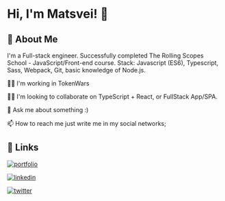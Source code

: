 # Hi, I'm Matsvei! 👋

## 🚀 About Me
I'm a Full-stack engineer. Successfully completed The Rolling Scopes School - JavaScript/Front-end course.
Stack: Javascript (ES6), Typescript, Sass, Webpack, Git, basic knowledge of Node.js.

👩‍💻 I'm working in TokenWars

👯‍♀️ I'm looking to collaborate on TypeScript + React, or FullStack App/SPA.

💬 Ask me about something :)

📫 How to reach me just write me in my social networks;

## 🔗 Links
[![portfolio](https://img.shields.io/badge/my_portfolio-000?style=for-the-badge&logo=github&logoColor=white)](https://katherineoelsner.com/)

[![linkedin](https://img.shields.io/badge/linkedin-0A66C2?style=for-the-badge&logo=linkedin&logoColor=white)](https://www.linkedin.com/in/matsvei-dubaleka-922a77231/)

[![twitter](https://img.shields.io/badge/twitter-1DA1F2?style=for-the-badge&logo=twitter&logoColor=white)](https://twitter.com/osobov29)
